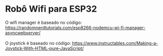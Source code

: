 # Robô Wifi para ESP32

O wifi manager é baseado no código:
https://randomnerdtutorials.com/esp8266-nodemcu-wi-fi-manager-asyncwebserver/ <br>
<br>
O joystick é baseado no código:
https://www.instructables.com/Making-a-Joystick-With-HTML-pure-JavaScript/